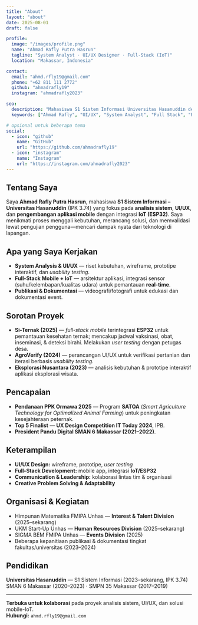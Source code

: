 ```yaml
---
title: "About"
layout: "about"
date: 2025-08-01
draft: false

profile:
  image: "/images/profile.png"
  name: "Ahmad Rafly Putra Hasrun"
  tagline: "System Analyst · UI/UX Designer · Full-Stack (IoT)"
  location: "Makassar, Indonesia"

contact:
  email: "ahmd.rfly19@gmail.com"
  phone: "+62 811 111 2772"
  github: "ahmadrafly19"
  instagram: "ahmadrafly2023"

seo:
  description: "Mahasiswa S1 Sistem Informasi Universitas Hasanuddin dengan pengalaman UI/UX, analisis sistem, dan pengembangan aplikasi mobile terintegrasi IoT."
  keywords: ["Ahmad Rafly", "UI/UX", "System Analyst", "Full Stack", "Portfolio", "Makassar"]

# opsional untuk beberapa tema
social:
  - icon: "github"
    name: "GitHub"
    url: "https://github.com/ahmadrafly19"
  - icon: "instagram"
    name: "Instagram"
    url: "https://instagram.com/ahmadrafly2023"
---
```


## Tentang Saya

Saya **Ahmad Rafly Putra Hasrun**, mahasiswa **S1 Sistem Informasi – Universitas Hasanuddin** (IPK 3.74) yang fokus pada **analisis sistem**, **UI/UX**, dan **pengembangan aplikasi mobile** dengan integrasi **IoT (ESP32)**. Saya menikmati proses menggali kebutuhan, merancang solusi, dan memvalidasi lewat pengujian pengguna—mencari dampak nyata dari teknologi di lapangan.

## Apa yang Saya Kerjakan

- **System Analysis & UI/UX** — riset kebutuhan, wireframe, prototipe interaktif, dan *usability testing*.
- **Full-Stack Mobile + IoT** — arsitektur aplikasi, integrasi sensor (suhu/kelembapan/kualitas udara) untuk pemantauan **real-time**.
- **Publikasi & Dokumentasi** — videografi/fotografi untuk edukasi dan dokumentasi event.

## Sorotan Proyek

- **Si-Ternak (2025)** — *full-stack mobile* terintegrasi **ESP32** untuk pemantauan kesehatan ternak; mencakup jadwal vaksinasi, obat, inseminasi, & deteksi birahi. Melakukan *user testing* dengan petugas desa.
- **AgroVerify (2024)** — perancangan UI/UX untuk verifikasi pertanian dan iterasi berbasis *usability testing*.
- **Eksplorasi Nusantara (2023)** — analisis kebutuhan & prototipe interaktif aplikasi eksplorasi wisata.

## Pencapaian

- **Pendanaan PPK Ormawa 2025** — Program **SATOA** (*Smart Agriculture Technology for Optimalized Animal Farming*) untuk peningkatan kesejahteraan peternak.
- **Top 5 Finalist** — **UX Design Competition IT Today 2024**, IPB.
- **President Pandu Digital SMAN 6 Makassar (2021–2022)**.

## Keterampilan

- **UI/UX Design:** wireframe, prototipe, *user testing*  
- **Full-Stack Development:** mobile app, integrasi **IoT/ESP32**  
- **Communication & Leadership:** kolaborasi lintas tim & organisasi  
- **Creative Problem Solving & Adaptability**

## Organisasi & Kegiatan

- Himpunan Matematika FMIPA Unhas — **Interest & Talent Division** (2025–sekarang)  
- UKM Start-Up Unhas — **Human Resources Division** (2025–sekarang)  
- SIGMA BEM FMIPA Unhas — **Events Division** (2025)  
- Beberapa kepanitiaan publikasi & dokumentasi tingkat fakultas/universitas (2023–2024)

## Pendidikan

**Universitas Hasanuddin** — S1 Sistem Informasi (2023–sekarang, IPK 3.74)  
SMAN 6 Makassar (2020–2023) · SMPN 35 Makassar (2017–2019)

---

**Terbuka untuk kolaborasi** pada proyek analisis sistem, UI/UX, dan solusi mobile-IoT.  
**Hubungi:** `ahmd.rfly19@gmail.com`
